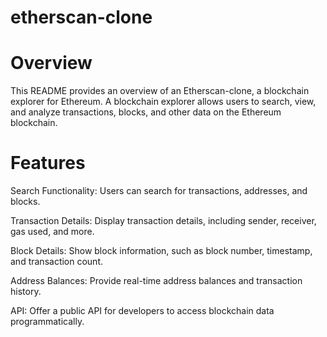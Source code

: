 # etherscan-clone

# Overview

This README provides an overview of an Etherscan-clone, a blockchain explorer for Ethereum. A blockchain explorer allows users to search, view, and analyze transactions, blocks, and other data on the Ethereum blockchain.

# Features

Search Functionality: Users can search for transactions, addresses, and blocks.

Transaction Details: Display transaction details, including sender, receiver, gas used, and more.

Block Details: Show block information, such as block number, timestamp, and transaction count.

Address Balances: Provide real-time address balances and transaction history.

API: Offer a public API for developers to access blockchain data programmatically.
